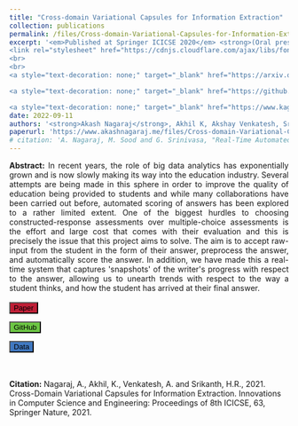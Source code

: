 ```yaml
---
title: "Cross-domain Variational Capsules for Information Extraction"
collection: publications
permalink: /files/Cross-domain-Variational-Capsules-for-Information-Extraction.pdf
excerpt: '<em>Published at Springer ICICSE 2020</em> <strong>(Oral presentation)</strong>
<link rel="stylesheet" href="https://cdnjs.cloudflare.com/ajax/libs/font-awesome/6.2.0/css/all.min.css" integrity="sha512-xh6O/CkQoPOWDdYTDqeRdPCVd1SpvCA9XXcUnZS2FmJNp1coAFzvtCN9BmamE+4aHK8yyUHUSCcJHgXloTyT2A==" crossorigin="anonymous" referrerpolicy="no-referrer" />
<br>
<br>
<a style="text-decoration: none;" target="_blank" href="https://arxiv.org/abs/2210.09053"><button  onclick="event.stopPropagation();" style="background-color: #bd1f36;" type="button" class="btn btn-primary"><i class="fa-solid fa-file-pdf"></i> arXiv</button></a>

<a style="text-decoration: none;" target="_blank" href="https://github.com/grassknoted/CDAE4InfoExtraction"><button  onclick="event.stopPropagation();" style="background-color: #6cc644;" type="button" class="btn btn-info"><i class="fa-brands fa-github"></i> GitHub</button></a>

<a style="text-decoration: none;" target="_blank" href="https://www.kaggle.com/datasets/grassknoted/multidomain-image-characteristics-dataset"><button  onclick="event.stopPropagation();" type="button" style="background-color: #4078c0;" class="btn btn-warning"><i class="fa-solid fa-database"></i> Data</button></a>'
date: 2022-09-11
authors: '<strong>Akash Nagaraj</strong>, Akhil K, Akshay Venkatesh, Srikanth HR'
paperurl: 'https://www.akashnagaraj.me/files/Cross-domain-Variational-Capsules-for-Information-Extraction.pdf'
# citation: 'A. Nagaraj, M. Sood and G. Srinivasa, "Real-Time Automated Answer Scoring," 2018 IEEE 18th International Conference on Advanced Learning Technologies (ICALT), 2018, pp. 231-232, doi: 10.1109/ICALT.2018.00122.'
---
```

<!-- Google tag (gtag.js) -->
<script async src="https://www.googletagmanager.com/gtag/js?id=G-N13ZXFY26T"></script>
<script>
  window.dataLayer = window.dataLayer || [];
  function gtag(){dataLayer.push(arguments);}
  gtag('js', new Date());

  gtag('config', 'G-N13ZXFY26T');
</script>
<link href="https://cdn.jsdelivr.net/npm/bootstrap@5.2.2/dist/css/bootstrap.min.css" rel="stylesheet" integrity="sha384-Zenh87qX5JnK2Jl0vWa8Ck2rdkQ2Bzep5IDxbcnCeuOxjzrPF/et3URy9Bv1WTRi" crossorigin="anonymous">
<script src="https://cdn.jsdelivr.net/npm/bootstrap@5.2.2/dist/js/bootstrap.bundle.min.js" integrity="sha384-OERcA2EqjJCMA+/3y+gxIOqMEjwtxJY7qPCqsdltbNJuaOe923+mo//f6V8Qbsw3" crossorigin="anonymous"></script>
<link rel="stylesheet" href="https://cdnjs.cloudflare.com/ajax/libs/font-awesome/6.2.0/css/all.min.css" integrity="sha512-xh6O/CkQoPOWDdYTDqeRdPCVd1SpvCA9XXcUnZS2FmJNp1coAFzvtCN9BmamE+4aHK8yyUHUSCcJHgXloTyT2A==" crossorigin="anonymous" referrerpolicy="no-referrer" />

<div style="text-align: justify; text-justify: inter-word;"><strong>Abstract:</strong> In recent years, the role of big data analytics has exponentially grown and is now slowly making its way into the education industry. Several attempts are being made in this sphere in order to improve the quality of education being provided to students and while many collaborations have been carried out before, automated scoring of answers has been explored to a rather limited extent. One of the biggest hurdles to choosing constructed-response assessments over multiple-choice assessments is the effort and large cost that comes with their evaluation and this is precisely the issue that this project aims to solve. The aim is to accept raw-input from the student in the form of their answer, preprocess the answer, and automatically score the answer. In addition, we have made this a real-time system that captures 'snapshots' of the writer's progress with respect to the answer, allowing us to unearth trends with respect to the way a student thinks, and how the student has arrived at their final answer.</div>
<br>
<div>
<a style="text-decoration: none;" target="_blank" href="https://www.akashnagaraj.me/files/Cross-domain-Variational-Capsules-for-Information-Extraction.pdf"><button type="button" class="btn btn-primary" style="background-color: #bd1f36;"><i class="fa-solid fa-file-pdf"></i> Paper</button></a>

<a style="text-decoration: none;" target="_blank" href="https://github.com/grassknoted/CDAE4InfoExtraction"><button type="button" class="btn btn-info" style="background-color: #6cc644;"><i class="fa-brands fa-github"></i> GitHub</button></a>

<a style="text-decoration: none;" target="_blank" href="https://www.kaggle.com/datasets/grassknoted/multidomain-image-characteristics-dataset"><button type="button" class="btn btn-warning" style="background-color: #4078c0;"><i class="fa-solid fa-database"></i> Data</button></a>
</div>
<br><br>
<strong>Citation:</strong> Nagaraj, A., Akhil, K., Venkatesh, A. and Srikanth, H.R., 2021. Cross-Domain Variational Capsules for Information Extraction. Innovations in Computer Science and Engineering: Proceedings of 8th ICICSE, 63, Springer Nature, 2021.